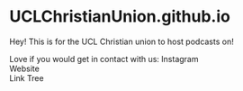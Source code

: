 # UCLChristianUnion.github.io

Hey! This is for the UCL Christian union to host podcasts on!

Love if you would get in contact with us:
<a src=https://www.instagram.com/ucl.cu/> Instagram </a> <br>
<a src=https://uclchristianunion.wixsite.com/uclcu/> Website </a> <br>
<a src=https://linktr.ee/ucl.cu> Link Tree </a> <br>
